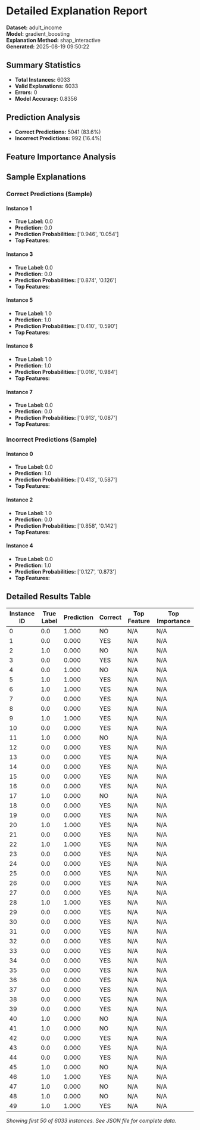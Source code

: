 # Detailed Explanation Report

**Dataset:** adult_income  
**Model:** gradient_boosting  
**Explanation Method:** shap_interactive  
**Generated:** 2025-08-19 09:50:22  

## Summary Statistics

- **Total Instances:** 6033
- **Valid Explanations:** 6033
- **Errors:** 0
- **Model Accuracy:** 0.8356

## Prediction Analysis

- **Correct Predictions:** 5041 (83.6%)
- **Incorrect Predictions:** 992 (16.4%)

## Feature Importance Analysis

## Sample Explanations

### Correct Predictions (Sample)

#### Instance 1

- **True Label:** 0.0
- **Prediction:** 0.0
- **Prediction Probabilities:** ['0.946', '0.054']
- **Top Features:**

#### Instance 3

- **True Label:** 0.0
- **Prediction:** 0.0
- **Prediction Probabilities:** ['0.874', '0.126']
- **Top Features:**

#### Instance 5

- **True Label:** 1.0
- **Prediction:** 1.0
- **Prediction Probabilities:** ['0.410', '0.590']
- **Top Features:**

#### Instance 6

- **True Label:** 1.0
- **Prediction:** 1.0
- **Prediction Probabilities:** ['0.016', '0.984']
- **Top Features:**

#### Instance 7

- **True Label:** 0.0
- **Prediction:** 0.0
- **Prediction Probabilities:** ['0.913', '0.087']
- **Top Features:**

### Incorrect Predictions (Sample)

#### Instance 0

- **True Label:** 0.0
- **Prediction:** 1.0
- **Prediction Probabilities:** ['0.413', '0.587']
- **Top Features:**

#### Instance 2

- **True Label:** 1.0
- **Prediction:** 0.0
- **Prediction Probabilities:** ['0.858', '0.142']
- **Top Features:**

#### Instance 4

- **True Label:** 0.0
- **Prediction:** 1.0
- **Prediction Probabilities:** ['0.127', '0.873']
- **Top Features:**

## Detailed Results Table

| Instance ID | True Label | Prediction | Correct | Top Feature | Top Importance |
|-------------|------------|------------|---------|-------------|----------------|
| 0 | 0.0 | 1.000 | NO | N/A | N/A |
| 1 | 0.0 | 0.000 | YES | N/A | N/A |
| 2 | 1.0 | 0.000 | NO | N/A | N/A |
| 3 | 0.0 | 0.000 | YES | N/A | N/A |
| 4 | 0.0 | 1.000 | NO | N/A | N/A |
| 5 | 1.0 | 1.000 | YES | N/A | N/A |
| 6 | 1.0 | 1.000 | YES | N/A | N/A |
| 7 | 0.0 | 0.000 | YES | N/A | N/A |
| 8 | 0.0 | 0.000 | YES | N/A | N/A |
| 9 | 1.0 | 1.000 | YES | N/A | N/A |
| 10 | 0.0 | 0.000 | YES | N/A | N/A |
| 11 | 1.0 | 0.000 | NO | N/A | N/A |
| 12 | 0.0 | 0.000 | YES | N/A | N/A |
| 13 | 0.0 | 0.000 | YES | N/A | N/A |
| 14 | 0.0 | 0.000 | YES | N/A | N/A |
| 15 | 0.0 | 0.000 | YES | N/A | N/A |
| 16 | 0.0 | 0.000 | YES | N/A | N/A |
| 17 | 1.0 | 0.000 | NO | N/A | N/A |
| 18 | 0.0 | 0.000 | YES | N/A | N/A |
| 19 | 0.0 | 0.000 | YES | N/A | N/A |
| 20 | 1.0 | 1.000 | YES | N/A | N/A |
| 21 | 0.0 | 0.000 | YES | N/A | N/A |
| 22 | 1.0 | 1.000 | YES | N/A | N/A |
| 23 | 0.0 | 0.000 | YES | N/A | N/A |
| 24 | 0.0 | 0.000 | YES | N/A | N/A |
| 25 | 0.0 | 0.000 | YES | N/A | N/A |
| 26 | 0.0 | 0.000 | YES | N/A | N/A |
| 27 | 0.0 | 0.000 | YES | N/A | N/A |
| 28 | 1.0 | 1.000 | YES | N/A | N/A |
| 29 | 0.0 | 0.000 | YES | N/A | N/A |
| 30 | 0.0 | 0.000 | YES | N/A | N/A |
| 31 | 0.0 | 0.000 | YES | N/A | N/A |
| 32 | 0.0 | 0.000 | YES | N/A | N/A |
| 33 | 0.0 | 0.000 | YES | N/A | N/A |
| 34 | 0.0 | 0.000 | YES | N/A | N/A |
| 35 | 0.0 | 0.000 | YES | N/A | N/A |
| 36 | 0.0 | 0.000 | YES | N/A | N/A |
| 37 | 0.0 | 0.000 | YES | N/A | N/A |
| 38 | 0.0 | 0.000 | YES | N/A | N/A |
| 39 | 0.0 | 0.000 | YES | N/A | N/A |
| 40 | 1.0 | 0.000 | NO | N/A | N/A |
| 41 | 1.0 | 0.000 | NO | N/A | N/A |
| 42 | 0.0 | 0.000 | YES | N/A | N/A |
| 43 | 0.0 | 0.000 | YES | N/A | N/A |
| 44 | 0.0 | 0.000 | YES | N/A | N/A |
| 45 | 1.0 | 0.000 | NO | N/A | N/A |
| 46 | 1.0 | 1.000 | YES | N/A | N/A |
| 47 | 1.0 | 0.000 | NO | N/A | N/A |
| 48 | 1.0 | 0.000 | NO | N/A | N/A |
| 49 | 1.0 | 1.000 | YES | N/A | N/A |

*Showing first 50 of 6033 instances. See JSON file for complete data.*
